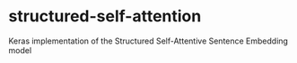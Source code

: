 # structured-self-attention
Keras implementation of the Structured Self-Attentive Sentence Embedding model
